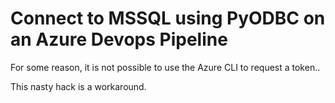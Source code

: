 # Connect to MSSQL using PyODBC on an Azure Devops Pipeline

For some reason, it is not possible to use the Azure CLI to request a token..

This nasty hack is a workaround.

